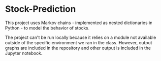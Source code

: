 # Stock-Prediction
This project uses Markov chains - implemented as nested dictionaries in Python - to model the behavior of stocks.

The project can't be run locally because it relies on a module not available outside of 
the specific environment we ran in the class. However, output graphs are included in the repository
and other output is included in the Jupyter notebook.
